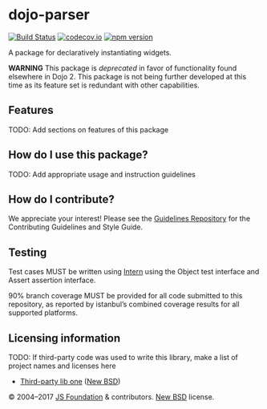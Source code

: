 # dojo-parser

[![Build Status](https://travis-ci.org/dojo/parser.svg?branch=master)](https://travis-ci.org/dojo/parser)
[![codecov.io](https://codecov.io/github/dojo/parser/coverage.svg?branch=master)](https://codecov.io/github/dojo/parser?branch=master)
[![npm version](https://badge.fury.io/js/dojo-parser.svg)](https://badge.fury.io/js/dojo-parser)

A package for declaratively instantiating widgets.

**WARNING** This package is *deprecated* in favor of functionality found elsewhere in Dojo 2. This package is not being further developed at this time as its feature set is redundant with other capabilities.

## Features

TODO: Add sections on features of this package

## How do I use this package?

TODO: Add appropriate usage and instruction guidelines

## How do I contribute?

We appreciate your interest!  Please see the [Guidelines Repository](https://github.com/dojo/guidelines#readme) for the
Contributing Guidelines and Style Guide.

## Testing

Test cases MUST be written using [Intern](https://theintern.github.io) using the Object test interface and Assert assertion interface.

90% branch coverage MUST be provided for all code submitted to this repository, as reported by istanbul’s combined coverage results for all supported platforms.

## Licensing information

TODO: If third-party code was used to write this library, make a list of project names and licenses here

* [Third-party lib one](https//github.com/foo/bar) ([New BSD](http://opensource.org/licenses/BSD-3-Clause))

© 2004–2017 [JS Foundation](http://js.foundation/) & contributors. [New BSD](http://opensource.org/licenses/BSD-3-Clause) license.

